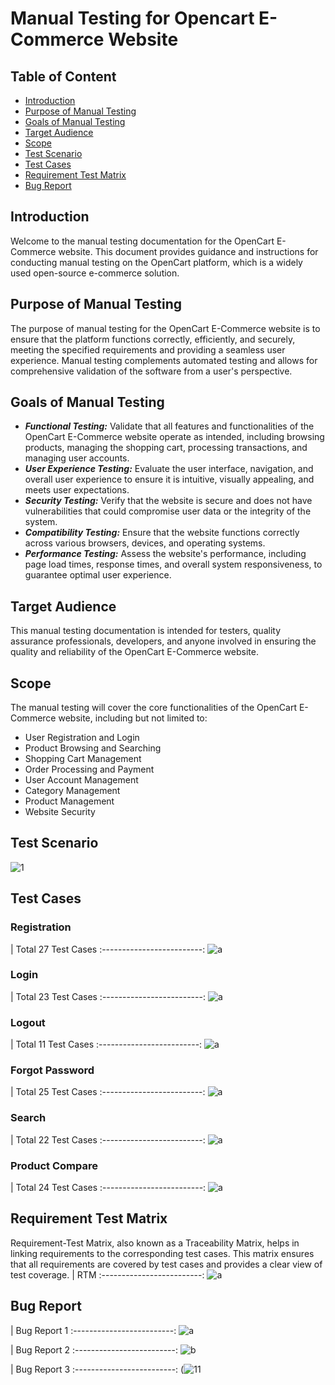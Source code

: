 # Manual Testing for Opencart E-Commerce Website
## Table of Content
- [Introduction](https://github.com/SHANJIDA-HRIDE/Performance_Testing_OpenCart#introduction)
- [Purpose of Manual Testing](https://github.com/SHANJIDA-HRIDE/Performance_Testing_OpenCart#Purpose-of-Manual-Testing)
- [Goals of Manual Testing](https://github.com/SHANJIDA-HRIDE/Performance_Testing_OpenCart#Goals-of-Manual-Testing)
- [Target Audience](https://github.com/SHANJIDA-HRIDE/Performance_Testing_OpenCart#Target-Audience)
- [Scope](https://github.com/SHANJIDA-HRIDE/Performance_Testing_OpenCart#Scope)
- [Test Scenario](https://github.com/SHANJIDA-HRIDE/Performance_Testing_OpenCart#Test-Scenario)
- [Test Cases](https://github.com/SHANJIDA-HRIDE/Performance_Testing_OpenCart#Test-Cases)
- [Requirement Test Matrix](https://github.com/SHANJIDA-HRIDE/Performance_Testing_OpenCart#Requirement-Test-Matrix)
- [Bug Report](https://github.com/SHANJIDA-HRIDE/Performance_Testing_OpenCart#Bug-Report)
## Introduction
Welcome to the manual testing documentation for the OpenCart E-Commerce website. This document provides guidance and instructions for conducting manual testing on the OpenCart platform, which is a widely used open-source e-commerce solution.
## Purpose of Manual Testing
The purpose of manual testing for the OpenCart E-Commerce website is to ensure that the platform functions correctly, efficiently, and securely, meeting the specified requirements and providing a seamless user experience. Manual testing complements automated testing and allows for comprehensive validation of the software from a user's perspective.
## Goals of Manual Testing
- ***Functional Testing:*** Validate that all features and functionalities of the OpenCart E-Commerce website operate as intended, including browsing products, managing the shopping cart, processing transactions, and managing user accounts.
-  ***User Experience Testing:*** Evaluate the user interface, navigation, and overall user experience to ensure it is intuitive, visually appealing, and meets user expectations.
- ***Security Testing:*** Verify that the website is secure and does not have vulnerabilities that could compromise user data or the integrity of the system.
- ***Compatibility Testing:*** Ensure that the website functions correctly across various browsers, devices, and operating systems.
- ***Performance Testing:*** Assess the website's performance, including page load times, response times, and overall system responsiveness, to guarantee optimal user experience.
## Target Audience
This manual testing documentation is intended for testers, quality assurance professionals, developers, and anyone involved in ensuring the quality and reliability of the OpenCart E-Commerce website.
## Scope
The manual testing will cover the core functionalities of the OpenCart E-Commerce website, including but not limited to:

- User Registration and Login
- Product Browsing and Searching
- Shopping Cart Management
- Order Processing and Payment
- User Account Management
- Category Management
- Product Management
- Website Security
## Test Scenario
  ![1](https://github.com/SHANJIDA-HRIDE/OpenCart_ManualTesting/assets/62147630/b9f9214c-db6c-4be6-8ba4-d00fa0c9ec83)
## Test Cases
### Registration
 |  Total 27 Test Cases
:-------------------------:
![a](https://github.com/SHANJIDA-HRIDE/OpenCart_ManualTesting/assets/62147630/e67c1593-c267-4c38-9bb5-8b0e3a4477eb)
### Login
 |  Total 23 Test Cases
:-------------------------:
![a](https://github.com/SHANJIDA-HRIDE/OpenCart_ManualTesting/assets/62147630/3cd21dbc-dc83-4bc9-90ff-9da3c7e70962)
### Logout
 |  Total 11 Test Cases
:-------------------------:
![a](https://github.com/SHANJIDA-HRIDE/OpenCart_ManualTesting/assets/62147630/2a735113-a000-47f6-abc5-3c2d1f3273da)
### Forgot Password
 |  Total 25 Test Cases
:-------------------------:
![a](https://github.com/SHANJIDA-HRIDE/OpenCart_ManualTesting/assets/62147630/a79c9042-0716-42bf-9d8f-72c63b94fa7c)
### Search
 |  Total 22 Test Cases
:-------------------------:
![a](https://github.com/SHANJIDA-HRIDE/OpenCart_ManualTesting/assets/62147630/40474285-ebb3-404d-bbcf-8a0a8fdc489a)
### Product Compare
 |  Total 24 Test Cases
:-------------------------:
![a](https://github.com/SHANJIDA-HRIDE/OpenCart_ManualTesting/assets/62147630/b15cd4d3-79ba-40b6-8698-a5c109636fb1)
## Requirement Test Matrix
Requirement-Test Matrix, also known as a Traceability Matrix, helps in linking requirements to the corresponding test cases. This matrix ensures that all requirements are covered by test cases and provides a clear view of test coverage. 
 |  RTM
:-------------------------:
![a](https://github.com/SHANJIDA-HRIDE/OpenCart_ManualTesting/assets/62147630/2ca1748d-fe8f-412c-88fb-6b78f2087a3f)

## Bug Report
 |  Bug Report 1
:-------------------------:
![a](https://github.com/SHANJIDA-HRIDE/OpenCart_ManualTesting/assets/62147630/2b24eb8d-d5a6-43ea-87a2-aa38761c932e)

 |  Bug Report 2
:-------------------------:
![b](https://github.com/SHANJIDA-HRIDE/OpenCart_ManualTesting/assets/62147630/5aa5ec60-8327-4f33-8d78-a007cbb50b4c)

|  Bug Report 3
:-------------------------:
(![11](https://github.com/SHANJIDA-HRIDE/OpenCart_ManualTesting/assets/62147630/539b58db-a84c-4e0c-843a-584884e3b282)

